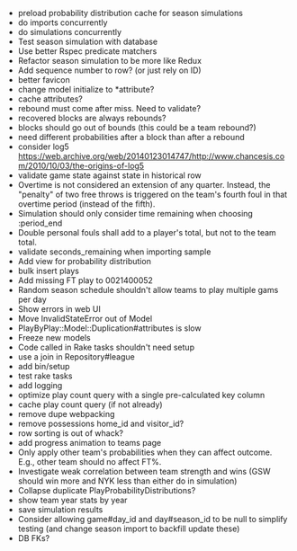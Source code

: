  * preload probability distribution cache for season simulations
 * do imports concurrently
 * do simulations concurrently
 * Test season simulation with database
 * Use better Rspec predicate matchers
 * Refactor season simulation to be more like Redux
 * Add sequence number to row? (or just rely on ID)
 * better favicon
 * change model initialize to *attribute?
 * cache attributes?
 * rebound must come after miss. Need to validate?
 * recovered blocks are always rebounds?
 * blocks should go out of bounds (this could be a team rebound?)
 * need different probabilities after a block than after a rebound
 * consider log5 https://web.archive.org/web/20140123014747/http://www.chancesis.com/2010/10/03/the-origins-of-log5
 * validate game state against state in historical row
 * Overtime is not considered an extension of any quarter. Instead, the "penalty" of two free throws is triggered on the team's fourth foul in that overtime period (instead of the fifth).
 * Simulation should only consider time remaining when choosing :period_end
 * Double personal fouls shall add to a player's total, but not to the team total.
 * validate seconds_remaining when importing sample
 * Add view for probability distribution
 * bulk insert plays
 * Add missing FT play to 0021400052
 * Random season schedule shouldn't allow teams to play multiple gams per day
 * Show errors in web UI
 * Move InvalidStateError out of Model
 * PlayByPlay::Model::Duplication#attributes is slow
 * Freeze new models
 * Code called in Rake tasks shouldn't need setup
 * use a join in Repository#league
 * add bin/setup
 * test rake tasks
 * add logging
 * optimize play count query with a single pre-calculated key column
 * cache play count query (if not already)
 * remove dupe webpacking
 * remove possessions home_id and visitor_id?
 * row sorting is out of whack?
 * add progress animation to teams page
 * Only apply other team's probabilities when they can affect outcome. E.g., other team should no affect FT%.
 * Investigate weak correlation between team strength and wins (GSW should win more and NYK less than either do in simulation)
 * Collapse duplicate PlayProbabilityDistributions?
 * show team year stats by year
 * save simulation results
 * Consider allowing game#day_id and day#season_id to be null to simplify testing (and change season import to backfill update these)
 * DB FKs?
